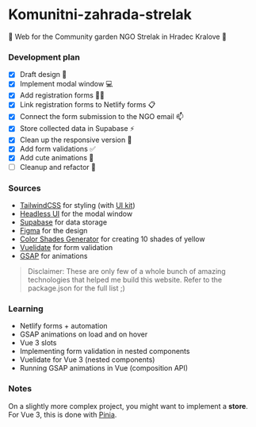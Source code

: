 # Komunitni-zahrada-strelak

🌱 Web for the Community garden NGO Strelak in Hradec Kralove 🌱

### Development plan

- [x] Draft design 🎨
- [x] Implement modal window 💻
- [x] Add registration forms 👩‍🌾
- [x] Link registration forms to Netlify forms 📋
- [x] Connect the form submission to the NGO email 📫
- [x] Store collected data in Supabase ⚡
- [x] Clean up the responsive version 📱
- [x] Add form validations ✅
- [x] Add cute animations 🌳
- [ ] Cleanup and refactor 🧹

### Sources

- [TailwindCSS](https://tailwindcss.com/) for styling (with [UI kit](https://tailwindui.com/))
- [Headless UI](https://headlessui.dev/) for the modal window
- [Supabase](https://supabase.com/) for data storage
- [Figma](https://www.figma.com/) for the design
- [Color Shades Generator](https://mdigi.tools/color-shades/) for creating 10 shades of yellow
- [Vuelidate](https://vuelidate-next.netlify.app/) for form validation
- [GSAP](https://greensock.com/) for animations

> Disclaimer: These are only few of a whole bunch of amazing technologies that helped me build this website. Refer to the package.json for the full list ;)

### Learning

- Netlify forms + automation
- GSAP animations on load and on hover
- Vue 3 slots
- Implementing form validation in nested components
- Vuelidate for Vue 3 (nested components)
- Running GSAP animations in Vue (composition API)

### Notes

On a slightly more complex project, you might want to implement a **store**. For Vue 3, this is done with [Pinia](https://pinia.vuejs.org/).
